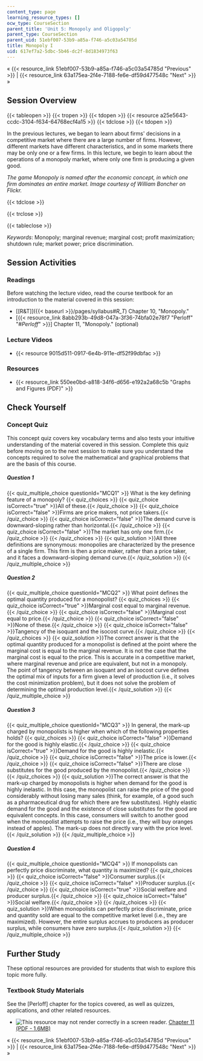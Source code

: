 ```yaml
---
content_type: page
learning_resource_types: []
ocw_type: CourseSection
parent_title: 'Unit 5: Monopoly and Oligopoly'
parent_type: CourseSection
parent_uid: 51ebf007-53b9-a85a-f746-a5c03a54785d
title: Monopoly I
uid: 617ef7a2-5dbc-5b46-dc2f-8d1834973f63
---
```


« {{< resource_link 51ebf007-53b9-a85a-f746-a5c03a54785d "Previous" >}} | {{< resource_link 63a175ea-2f4e-7188-fe6e-df59d477548c "Next" >}} »

Session Overview
----------------

{{< tableopen >}}
{{< tropen >}}
{{< tdopen >}}
{{< resource a25e5643-ccdc-3104-f634-64768ecf4a15 >}}
{{< tdclose >}}
{{< tdopen >}}


In the previous lectures, we began to learn about firms' decisions in a competitive market where there are a large number of firms. However, different markets have different characteristics, and in some markets there may be only one or a few firms. In this lecture, we begin to learn about the operations of a monopoly market, where only one firm is producing a given good.

_The game Monopoly is named after the economic concept, in which one firm dominates an entire market. Image courtesy of William Boncher on Flickr._


{{< tdclose >}}

{{< trclose >}}

{{< tableclose >}}

_Keywords_: Monopoly; marginal revenue; marginal cost; profit maximization; shutdown rule; market power; price discrimination.

Session Activities
------------------

### Readings

Before watching the lecture video, read the course textbook for an introduction to the material covered in this session:

*   [\[R&T\]]({{< baseurl >}}/pages/syllabus#_R_T_) Chapter 10, "Monopoly."
*   \[{{< resource_link 8abb293b-49d8-047a-3f36-74bfa02e78f7 "Perloff" "#_Perloff_" >}}\] Chapter 11, "Monopoly." (optional)

### Lecture Videos

*   {{< resource 9015d511-0917-6e4b-911e-df52f99dbfac >}}

### Resources

*   {{< resource_link 550ee0bd-a818-34f6-d656-e192a2a68c5b "Graphs and Figures (PDF)" >}}

Check Yourself
--------------

### Concept Quiz

This concept quiz covers key vocabulary terms and also tests your intuitive understanding of the material covered in this session. Complete this quiz before moving on to the next session to make sure you understand the concepts required to solve the mathematical and graphical problems that are the basis of this course.

##### Question 1
 {{< quiz_multiple_choice questionId="MCQ1" >}} What is the key defining feature of a monopoly? {{< quiz_choices >}} {{< quiz_choice isCorrect="true" >}}All of these.{{< /quiz_choice >}} {{< quiz_choice isCorrect="false" >}}Firms are price makers, not price takers.{{< /quiz_choice >}} {{< quiz_choice isCorrect="false" >}}The demand curve is downward-sloping rather than horizontal.{{< /quiz_choice >}} {{< quiz_choice isCorrect="false" >}}The market has only one firm.{{< /quiz_choice >}} {{< /quiz_choices >}} {{< quiz_solution >}}All three definitions are synonymous: monopolies are characterized by the presence of a single firm. This firm is then a price maker, rather than a price taker, and it faces a downward-sloping demand curve.{{< /quiz_solution >}} {{< /quiz_multiple_choice >}}
##### Question 2
 {{< quiz_multiple_choice questionId="MCQ2" >}} What point defines the optimal quantity produced for a monopolist? {{< quiz_choices >}} {{< quiz_choice isCorrect="true" >}}Marginal cost equal to marginal revenue.{{< /quiz_choice >}} {{< quiz_choice isCorrect="false" >}}Marginal cost equal to price.{{< /quiz_choice >}} {{< quiz_choice isCorrect="false" >}}None of these.{{< /quiz_choice >}} {{< quiz_choice isCorrect="false" >}}Tangency of the isoquant and the isocost curve.{{< /quiz_choice >}} {{< /quiz_choices >}} {{< quiz_solution >}}The correct answer is that the optimal quantity produced for a monopolist is defined at the point where the marginal cost is equal to the marginal revenue. It is not the case that the marginal cost is equal to the price. This is accurate in a competitive market, where marginal revenue and price are equivalent, but not in a monopoly. The point of tangency between an isoquant and an isocost curve defines the optimal mix of inputs for a firm given a level of production (i.e., it solves the cost minimization problem), but it does not solve the problem of determining the optimal production level.{{< /quiz_solution >}} {{< /quiz_multiple_choice >}}
##### Question 3
 {{< quiz_multiple_choice questionId="MCQ3" >}} In general, the mark-up charged by monopolists is higher when which of the following properties holds? {{< quiz_choices >}} {{< quiz_choice isCorrect="false" >}}Demand for the good is highly elastic.{{< /quiz_choice >}} {{< quiz_choice isCorrect="true" >}}Demand for the good is highly inelastic.{{< /quiz_choice >}} {{< quiz_choice isCorrect="false" >}}The price is lower.{{< /quiz_choice >}} {{< quiz_choice isCorrect="false" >}}There are close substitutes for the good produced by the monopolist.{{< /quiz_choice >}} {{< /quiz_choices >}} {{< quiz_solution >}}The correct answer is that the mark-up charged by monopolists is higher when demand for the good is highly inelastic. In this case, the monopolist can raise the price of the good considerably without losing many sales (think, for example, of a good such as a pharmaceutical drug for which there are few substitutes). Highly elastic demand for the good and the existence of close substitutes for the good are equivalent concepts. In this case, consumers will switch to another good when the monopolist attempts to raise the price (i.e., they will buy oranges instead of apples). The mark-up does not directly vary with the price level.{{< /quiz_solution >}} {{< /quiz_multiple_choice >}}
##### Question 4
 {{< quiz_multiple_choice questionId="MCQ4" >}} If monopolists can perfectly price discriminate, what quantity is maximized? {{< quiz_choices >}} {{< quiz_choice isCorrect="false" >}}Consumer surplus.{{< /quiz_choice >}} {{< quiz_choice isCorrect="false" >}}Producer surplus.{{< /quiz_choice >}} {{< quiz_choice isCorrect="true" >}}Social welfare and producer surplus.{{< /quiz_choice >}} {{< quiz_choice isCorrect="false" >}}Social welfare.{{< /quiz_choice >}} {{< /quiz_choices >}} {{< quiz_solution >}}When monopolists can perfectly price discriminate, price and quantity sold are equal to the competitive market level (i.e., they are maximized). However, the entire surplus accrues to producers as producer surplus, while consumers have zero surplus.{{< /quiz_solution >}} {{< /quiz_multiple_choice >}}

Further Study
-------------

These optional resources are provided for students that wish to explore this topic more fully.

### Textbook Study Materials

See the \[Perloff\] chapter for the topics covered, as well as quizzes, applications, and other related resources.

*   ![This resource may not render correctly in a screen reader.](/images/inacessible.gif) [Chapter 11 (PDF - 1.6MB)](http://faculty.bcitbusiness.ca/KevinW/6500/Perloff/11M_Perloff_8008884_02_Micro_C11.pdf)

« {{< resource_link 51ebf007-53b9-a85a-f746-a5c03a54785d "Previous" >}} | {{< resource_link 63a175ea-2f4e-7188-fe6e-df59d477548c "Next" >}} »
